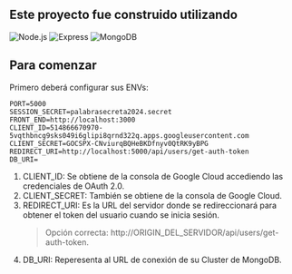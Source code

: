 ## Este proyecto fue construido utilizando
![Node.js](https://img.shields.io/badge/Node.js-339933?style=for-the-badge&logo=node.js&logoColor=white) ![Express](https://img.shields.io/badge/Express-000000?style=for-the-badge&logo=express&logoColor=white) ![MongoDB](https://img.shields.io/badge/MongoDB-47A248?style=for-the-badge&logo=mongodb&logoColor=white)

## Para comenzar

Primero deberá configurar sus ENVs:

```env
PORT=5000
SESSION_SECRET=palabrasecreta2024.secret
FRONT_END=http://localhost:3000
CLIENT_ID=514866670970-5vqthbncg9sks049i6glipi8qrnd322q.apps.googleusercontent.com
CLIENT_SECRET=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
REDIRECT_URI=http://localhost:5000/api/users/get-auth-token
DB_URI=
```

1. CLIENT_ID: Se obtiene de la consola de Google Cloud accediendo las credenciales de OAuth 2.0.
2. CLIENT_SECRET: También se obtiene de la consola de Google Cloud.
3. REDIRECT_URI: Es la URL del servidor donde se redireccionará para obtener el token del usuario cuando se inicia sesión.
   > Opción correcta: http://ORIGIN_DEL_SERVIDOR/api/users/get-auth-token.
5. DB_URI: Reperesenta al URL de conexión de su Cluster de MongoDB.

## 
